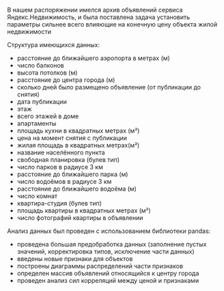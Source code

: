В нашем распоряжении имелся архив объявлений сервиса Яндекс.Недвижимость, и была поставлена задача установить параметры сильнее всего влияющие на конечную цену объекта жилой недвижимости

Структура имеющихся данных:
+ расстояние до ближайшего аэропорта в метрах (м)
+ число балконов
+ высота потолков (м)
+ расстояние до центра города (м)
+ сколько дней было размещено объявление (от публикации до снятия)
+ дата публикации
+ этаж
+ всего этажей в доме
+ апартаменты
+ площадь кухни в квадратных метрах (м²)
+ цена на момент снятия с публикации
+ жилая площадь в квадратных метрах(м²)
+ название населённого пункта
+ свободная планировка (булев тип)
+ число парков в радиусе 3 км
+ расстояние до ближайшего парка (м)
+ число водоёмов в радиусе 3 км
+ расстояние до ближайшего водоёма (м)
+ число комнат
+ квартира-студия (булев тип)
+ площадь квартиры в квадратных метрах (м²)
+ число фотографий квартиры в объявлении

Анализ данных был проведен с использованием библиотеки pandas:
+ проведена большая предобработка данных (заполнение пустых значений, корректировка типов, исключение части данных)
+ введены новые признаки для объектов
+ построены диаграммы распределений части признаков
+ определен массив объявлений относящийся к центру города
+ проведен анализ сил корреляций между ценой и признаками
